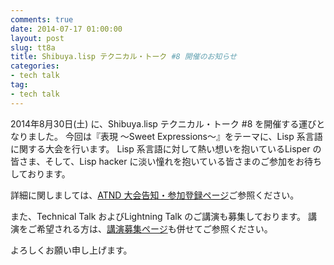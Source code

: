 ```yaml
---
comments: true
date: 2014-07-17 01:00:00
layout: post
slug: tt8a
title: Shibuya.lisp テクニカル・トーク #8 開催のお知らせ
categories:
- tech talk
tag:
- tech talk
---
```


2014年8月30日(土) に、Shibuya.lisp テクニカル・トーク #8 を開催する運びとなりました。
今回は『表現 ～Sweet Expressions～』をテーマに、Lisp 系言語に関する大会を行います。
Lisp 系言語に対して熱い想いを抱いているLisper の皆さま、そして、Lisp hacker に淡い憧れを抱いている皆さまのご参加をお待ちしております。

詳細に関しましては、<a href="http://atnd.org/events/53806">ATND 大会告知・参加登録ページ</a>ご参照ください。

また、Technical Talk およびLightning Talk のご講演も募集しております。
講演をご希望される方は、<a href="http://www.mo.cs.meiji.ac.jp/shibuyalisp/2014">講演募集ページ</a>も併せてご参照ください。

よろしくお願い申し上げます。
